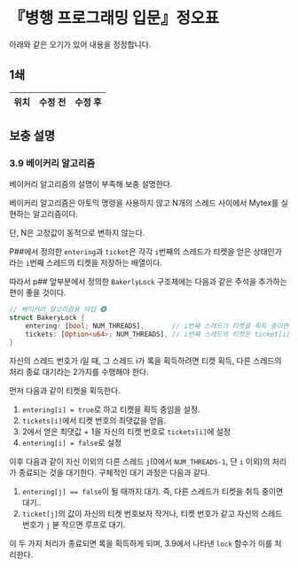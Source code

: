 # 『병행 프로그래밍 입문』정오표

아래와 같은 오기가 있어 내용을 정정합니다.

## 1쇄

| 위치 | 수정 전 | 수정 후 |
| ---- | ---- | ---- |

## 보충 설명

### 3.9 베이커리 알고리즘

베이커리 알고리즘의 설명이 부족해 보충 설명한다.

베이커리 알고리즘은 아토믹 명령을 사용하지 않고 N개의 스레드 사이에서 Mytex를 실현하는 알고리즘이다.

단, N은 고정값이 동적으로 변하지 않는다.


P##에서 정의한 `entering`과 `ticket`은 각각 `i`번째의 스레드가 티켓을 얻은 상태인가라는 `i`번째 스레드의 티켓을 저장하는 배열이다.

따라서 p## 앞부분에서 정의한 `BakerlyLock` 구조체에는 다음과 같은 주석을 추가하는 편이 좋을 것이다.

```rust
// 베이커리 알고리즘용 타입 ❹
struct BakeryLock {
    entering: [bool; NUM_THREADS],       // i번째 스레드가 티켓을 획득 중이면 entering[i]는 true
    tickets: [Option<u64>; NUM_THREADS], // i번째 스레드의 티켓은 ticket[i]
}
```

자신의 스레드 번호가 i일 때, 그 스레드 i가 록을 획득하려면 티켓 획득, 다른 스레드의 처리 종료 대기라는 2가지를 수행해야 한다.

먼저 다음과 같이 티켓을 획득한다.

1. `entering[i] = true`로 하고 티켓을 획득 중임을 설정.
2. `tickets[i]`에서 티켓 번호의 최댓값을 얻음.
3. 2에서 얻은 최댓값 + 1을 자신의 티켓 번호로 `tickets[i]`에 설정
4. `entering[i] = false`로 설정

이후 다음과 같이 자신 이외의 다른 스레드 `j`(0에서 `NUM_THREADS-1`, 단 `i` 이외)의 처리가 종료되는 것을 대기한다. 구체적인 대기 과정은 다음과 같다.

1. `entering[j] == false`이 될 때까지 대기. 즉, 다른 스레드가 티켓을 취득 중이면 대기..
2. `ticket[j]`의 값이 자신의 티켓 번호보자 작거나, 티켓 번호가 같고 자신의 스레드 번호가 `j` 볻 작으면 루프로 대기.

이 두 가지 처리가 종료되면 록을 획득하게 되며, 3.9에서 나타낸 `lock` 함수가 이를 처리한다.
